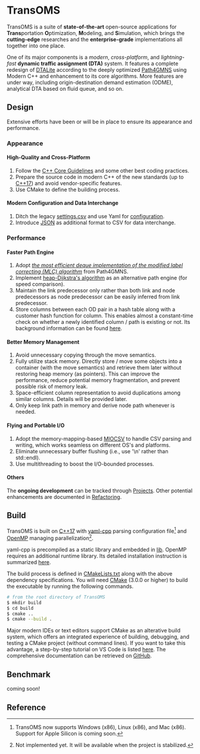 # TransOMS

TransOMS is a suite of **state-of-the-art** open-source applications for **Trans**portation **O**ptimization, **M**odeling, and **S**imulation, which brings the **cutting-edge** researches and the **enterprise-grade** implementations all together into one place.

One of its major components is a *modern*, *cross-platform*, and *lightning-fast* **dynamic traffic assignment (DTA)** system. It features a complete redesign of [DTALite](https://github.com/asu-trans-ai-lab/DTALite) according to the deeply optimized [Path4GMNS](https://github.com/jdlph/Path4GMNS) using Modern C++ and enhancement to its core algorithms. More features are under way, including origin-destination demand estimation (ODME), analytical DTA based on fluid queue, and so on.

## Design

Extensive efforts have been or will be in place to ensure its appearance and performance.
### Appearance
#### High-Quality and Cross-Platform
1. Follow the [C++ Core Guidelines](http://isocpp.github.io/CppCoreGuidelines/CppCoreGuidelines) and some other best coding practices.
2. Prepare the source code in modern C++ of the new standards (up to [C++17](https://en.cppreference.com/w/cpp/17)) and avoid vendor-specific features.
3. Use CMake to define the building process.

#### Modern Configuration and Data Interchange
1. Ditch the legacy [settings.csv](https://github.com/jdlph/Path4GMNS/blob/master/tests/settings.csv) and use Yaml for [configuration](https://github.com/jdlph/TransOMS/blob/dev/data/Chicago_Sketch/settings.yml).
2. Introduce [JSON](https://json.org/example.html) as additional format to CSV for data interchange.

### Performance
#### Faster Path Engine
1. Adopt *[the most efficient deque implementation of the modified label correcting (MLC) algorithm](https://github.com/jdlph/Path4GMNS/blob/master/engine/path_engine.cpp)* from Path4GMNS.
2. Implement [heap-Dijkstra's algorithm](https://github.com/jdlph/shortest-path-algorithms/blob/release/src/spalgm.py) as an alternative path engine (for speed comparison).
3. Maintain the link predecessor only rather than both link and node predecessors as node predecessor can be easily inferred from link predecessor.
4. Store columns between each OD pair in a hash table along with a customer hash function for column. This enables almost a constant-time check on whether a newly identified column / path is existing or not. Its background information can be found [here](https://github.com/jdlph/Path4GMNS/tree/dev#more-on-the-column-generation-module).

#### Better Memory Management
1. Avoid unnecessary copying through the move semantics.
2. Fully utilize stack memory. Directly store / move some objects into a container (with the move semantics) and retrieve them later without restoring heap memory (as pointers). This can improve the performance, reduce potential memory fragmentation, and prevent possible risk of memory leak.
3. Space-efficient column representation to avoid duplications among similar columns. Details will be provided later.
4. Only keep link path in memory and derive node path whenever is needed.

#### Flying and Portable I/O
1. Adopt the memory-mapping-based [MIOCSV](https://github.com/jdlph/MIOCSV) to handle CSV parsing and writing, which works seamless on different OS's and platforms.
2. Eliminate unnecessary buffer flushing (i.e., use '\n' rather than std::endl).
3. Use multithreading to boost the I/O-bounded processes.

#### Others
The **ongoing development** can be tracked through [Projects](https://github.com/users/jdlph/projects/2). Other potential enhancements are documented in [Refactoring](https://github.com/jdlph/DTALite#refactoring).

## Build

TransOMS is built on [C++17](https://en.cppreference.com/w/cpp/17) with [yaml-cpp](https://github.com/jbeder/yaml-cpp) parsing configuration file[^1] and [OpenMP](https://www.openmp.org/about/openmp-faq/#WhatIs) managing parallelization[^2].

yaml-cpp is precompiled as a static library and embedded in [lib](lib/). OpenMP requires an additional runtime library. Its detailed installation instruction is summarized [here](https://path4gmns.readthedocs.io/en/latest/usecases.html#target-to-paragraph).

The build process is defined in [CMakeLists.txt](CMakeLists.txt) along with the above dependency specifications. You will need [CMake](https://cmake.org/download/) (3.0.0 or higher) to build the executable by running the following commands.

```bash
# from the root directory of TransOMS
$ mkdir build
$ cd build
$ cmake ..
$ cmake --build .
```

Major modern IDEs or text editors support CMake as an alterative build system, which offers an integrated experience of building, debugging, and testing a CMake project (without command lines). If you want to take this advantage, a step-by-step tutorial on VS Code is listed [here](https://code.visualstudio.com/docs/cpp/cmake-linux#_create-a-cmake-hello-world-project). The comprehensive documentation can be retrieved on [GitHub](https://github.com/microsoft/vscode-cmake-tools/blob/main/docs/README.md).
## Benchmark

coming soon!

## Reference

[^1]: TransOMS now supports Windows (x86), Linux (x86), and Mac (x86). Support for Apple Silicon is coming soon.
[^2]: Not implemented yet. It will be available when the project is stabilized.